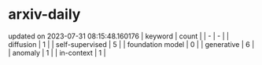 # arxiv-daily
updated on 2023-07-31 08:15:48.160176
| keyword | count |
| - | - |
| diffusion | 1 |
| self-supervised | 5 |
| foundation model | 0 |
| generative | 6 |
| anomaly | 1 |
| in-context | 1 |
